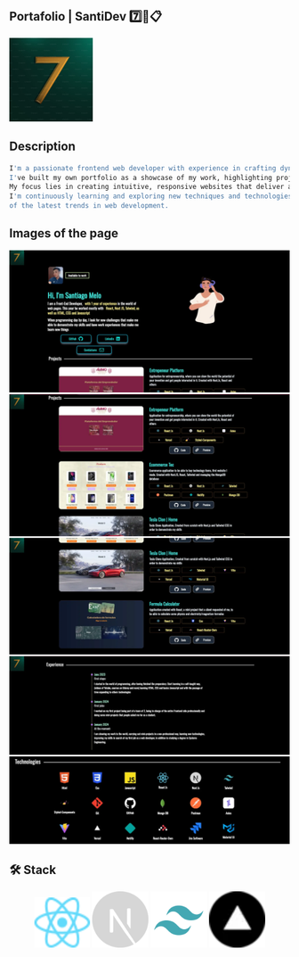 ## Portafolio | SantiDev 7️⃣💼📋
<a href="https://portafolio-dev-santi.vercel.app/">
  <img width="150px" src="./public/favicon/android-chrome-192x192.png" alt="Logo"  />
</a>

## Description
<div aling="center">

```sh
I'm a passionate frontend web developer with experience in crafting dynamic and engaging user interfaces.
I've built my own portfolio as a showcase of my work, highlighting projects that demonstrate my skills in web development.
My focus lies in creating intuitive, responsive websites that deliver an exceptional user experience.
I'm continuously learning and exploring new techniques and technologies to enhance my skills and stay abreast
of the latest trends in web development.
```
</div>

## Images of the page
<div>
    <img src="/public/readme/photo-1.webp"/>
    <img src="/public/readme/photo-2.webp"/>
    <img src="/public/readme/photo-3.webp"/>
    <img src="/public/readme/photo-4.webp"/>
    <img src="/public/readme/photo-5.webp"/>
</div>

## 🛠️ Stack
<div align="center">
    <img width="20%" height="20%" src="/public/svg/React.svg"/>
    <img width="20%" height="20%" src="/public/svg/Next.svg"/>
    <img width="20%" height="20%" src="/public/svg/Tailwind.png"/>
    <img width="20%" height="20%" src="/public/svg/Vercel.webp"/>
</div>
